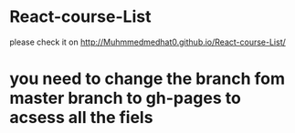 # React-course-List
please check it on http://Muhmmedmedhat0.github.io/React-course-List/
# you need to change the branch fom master branch to   gh-pages to acsess all the fiels

